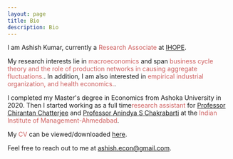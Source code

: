 ```yaml
---
layout: page
title: Bio
description: Bio
---
```


I am Ashish Kumar, currently a <font color="IndianRed">Research Associate</font> at  <a href="https://www.ihope2020.org/">IHOPE</a>.
	
My research interests lie in <font color="IndianRed">macroeconomics</font> and span <font color="IndianRed">business cycle theory and the role of production networks in causing aggregate fluctuations.</font>. In addition, I am also interested in <font color="IndianRed">empirical industrial organization, and health economics.</font>.
	
I completed my Master's degree in Economics from Ashoka University in 2020. Then I started working as a full time<font color="IndianRed">research assistant</font> for <a href="https://sites.google.com/view/chirantanonline/">Professor Chirantan Chatterjee</a> and <a href="https://sites.google.com/site/homepageasc/home?authuser=0">Professor Anindya S Chakrabarti</a>  at the <font color="IndianRed">Indian Institute of Management-Ahmedabad</font>. 
	
My <font color="IndianRed">CV</font> can be viewed/downloaded <a href="/assets/pdf/Ashish_CV.pdf">here</a>.
	
Feel free to reach out to me at <a href="mailto:ashish.econ@gmail.com">ashish.econ@gmail.com</a>.

